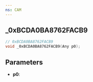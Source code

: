 ```yaml
---
ns: CAM
---
```

## _0xBCDA0BA8762FACB9

```c
// 0xBCDA0BA8762FACB9
void _0xBCDA0BA8762FACB9(Any p0);
```

## Parameters
* **p0**:
